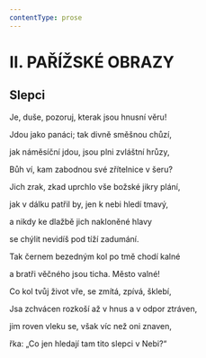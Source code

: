```yaml
---
contentType: prose
---
```


# II. PAŘÍŽSKÉ OBRAZY

## Slepci

Je, duše, pozoruj, kterak jsou hnusní věru!

Jdou jako panáci; tak divně směšnou chůzí,

jak náměsíční jdou, jsou plni zvláštní hrůzy,

Bůh ví, kam zabodnou své zřítelnice v šeru?

Jich zrak, zkad uprchlo vše božské jikry plání,

jak v dálku patřil by, jen k nebi hledí tmavý,

a nikdy ke dlažbě jich nakloněné hlavy

se chýlit nevidíš pod tíží zadumání.

Tak černem bezedným kol po tmě chodí kalné

a bratři věčného jsou ticha. Město valné!

Co kol tvůj život vře, se zmítá, zpívá, šklebí,

Jsa zchvácen rozkoší až v hnus a v odpor ztráven,

jim roven vleku se, však víc než oni znaven,

řka: „Co jen hledají tam tito slepci v Nebi?“
